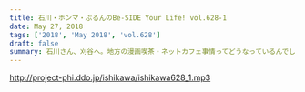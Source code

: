 ```yaml
---
title: 石川・ホンマ・ぶるんのBe-SIDE Your Life! vol.628-1
date: May 27, 2018
tags: ['2018', 'May 2018', 'vol.628']
draft: false
summary: 石川さん、刈谷へ。地方の漫画喫茶・ネットカフェ事情ってどうなっているんでしょうか？MIURA
---
```


http://project-phi.ddo.jp/ishikawa/ishikawa628_1.mp3
